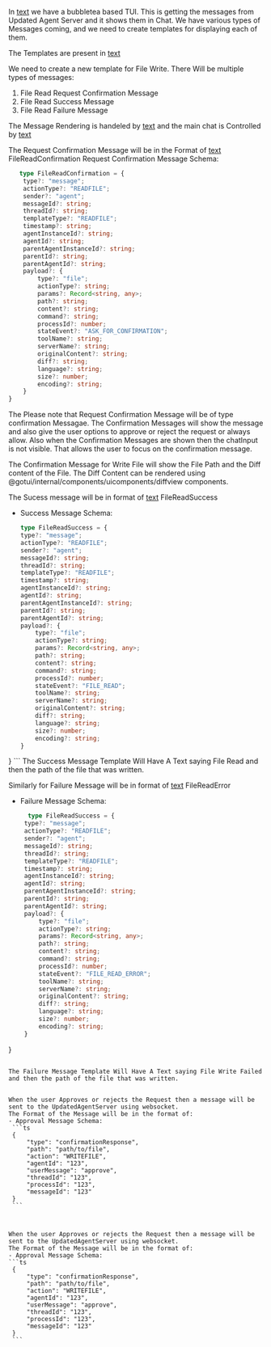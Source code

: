 In [text](../tui/gotui) we have a bubbletea based TUI. This is getting the messages from Updated Agent Server and it shows them in Chat. We have various types of Messages coming, and we need to create templates for displaying each of them.

The Templates are present in  [text](../tui/gotui/internal/components/chattemplates)

We need to create a new template for File Write. There Will be multiple types of messages:
1. File Read Request Confirmation Message
2. File Read Success Message
3. File Read Failure Message

The Message Rendering is handeled by [text](../tui/gotui/internal/components/chattemplates/manager.go) and the main chat is Controlled by [text](../tui/gotui/internal/components/chat/chat.go)

The Request Confirmation Message will be in the Format of [text](../common/types/src/wstypes/app-to-ui-ws/fileMessageSchemas.ts) FileReadConfirmation
Request Confirmation Message Schema:
   
```ts
   type FileReadConfirmation = {
    type?: "message";
    actionType?: "READFILE";
    sender?: "agent";
    messageId?: string;
    threadId?: string;
    templateType?: "READFILE";
    timestamp?: string;
    agentInstanceId?: string;
    agentId?: string;
    parentAgentInstanceId?: string;
    parentId?: string;
    parentAgentId?: string;
    payload?: {
        type?: "file";
        actionType?: string;
        params?: Record<string, any>;
        path?: string;
        content?: string;
        command?: string;
        processId?: number;
        stateEvent?: "ASK_FOR_CONFIRMATION";
        toolName?: string;
        serverName?: string;
        originalContent?: string;
        diff?: string;
        language?: string;
        size?: number;
        encoding?: string;
    } 
}
```

The Please note that Request Confirmation Message will be of type confirmation Messagae. The Confirmation Messages will show the message and also give the user options to approve or reject the request or always allow. Also when the Confirmation Messages are shown then the chatInput is not visible. That allows the user to focus on the confirmation message. 

The Confirmation Message for Write File will show the File Path and the Diff content of the File. The Diff Content can be rendered using @gotui/internal/components/uicomponents/diffview components.

The Sucess message will be in format of [text](../common/types/src/wstypes/app-to-agent-ws/fsServiceResponses.ts) FileReadSuccess
- Success Message Schema:
    ```ts
  type FileReadSuccess = {
    type?: "message";
    actionType?: "READFILE";
    sender?: "agent";
    messageId?: string;
    threadId?: string;
    templateType?: "READFILE";
    timestamp?: string;
    agentInstanceId?: string;
    agentId?: string;
    parentAgentInstanceId?: string;
    parentId?: string;
    parentAgentId?: string;
    payload?: {
        type?: "file";
        actionType?: string;
        params?: Record<string, any>;
        path?: string;
        content?: string;
        command?: string;
        processId?: number;
        stateEvent?: "FILE_READ";
        toolName?: string;
        serverName?: string;
        originalContent?: string;
        diff?: string;
        language?: string;
        size?: number;
        encoding?: string;
    } 
}
    ```
The Success Message Template Will Have A Text saying File Read and then the path of the file that was written.


Similarly for Failure Message will be in format of [text](../common/types/src/wstypes/app-to-agent-ws/fsServiceResponses.ts) FileReadError
- Failure Message Schema:
   ```ts
     type FileReadSuccess = {
    type?: "message";
    actionType?: "READFILE";
    sender?: "agent";
    messageId?: string;
    threadId?: string;
    templateType?: "READFILE";
    timestamp?: string;
    agentInstanceId?: string;
    agentId?: string;
    parentAgentInstanceId?: string;
    parentId?: string;
    parentAgentId?: string;
    payload?: {
        type?: "file";
        actionType?: string;
        params?: Record<string, any>;
        path?: string;
        content?: string;
        command?: string;
        processId?: number;
        stateEvent?: "FILE_READ_ERROR";
        toolName?: string;
        serverName?: string;
        originalContent?: string;
        diff?: string;
        language?: string;
        size?: number;
        encoding?: string;
    } 
}
   ```

The Failure Message Template Will Have A Text saying File Write Failed and then the path of the file that was written.


When the user Approves or rejects the Request then a message will be sent to the UpdatedAgentServer using websocket.
The Format of the Message will be in the format of:
- Approval Message Schema:
    ```ts
    {
        "type": "confirmationResponse",
        "path": "path/to/file",
        "action": "WRITEFILE",
        "agentId": "123",
        "userMessage": "approve",
        "threadId": "123",
        "processId": "123",
        "messageId": "123"
    }
    ```



When the user Approves or rejects the Request then a message will be sent to the UpdatedAgentServer using websocket.
The Format of the Message will be in the format of:
- Approval Message Schema:
 ```ts
    {
        "type": "confirmationResponse",
        "path": "path/to/file",
        "action": "WRITEFILE",
        "agentId": "123",
        "userMessage": "approve",
        "threadId": "123",
        "processId": "123",
        "messageId": "123"
    }
    ```

    
